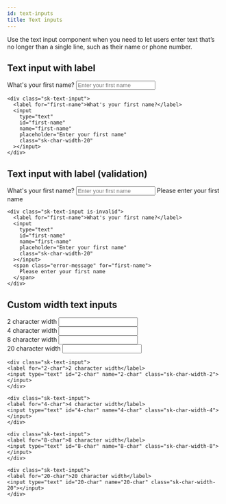 ```yaml
---
id: text-inputs
title: Text inputs
---
```


Use the text input component when you need to let users enter text that’s no longer than a single line, such as their name or phone number.

## Text input with label

<div class="component-example">
  <div class="component-example__content sk-block">
    <div class="sk-text-input">
      <label for="first-name">What's your first name?</label>
      <input
        type="text"
        id="first-name"
        name="first-name"
        placeholder="Enter your first name"
        class="sk-char-width-20"
      ></input>
    </div>
  </div>
</div>

```
<div class="sk-text-input">
  <label for="first-name">What's your first name?</label>
  <input
    type="text"
    id="first-name"
    name="first-name"
    placeholder="Enter your first name"
    class="sk-char-width-20"
  ></input>
</div>
```

## Text input with label (validation)

<div class="component-example">
  <div class="component-example__content sk-block">
    <div class="sk-text-input is-invalid">
      <label for="first-name">What's your first name?</label>
      <input
        type="text"
        id="first-name"
        name="first-name"
        placeholder="Enter your first name"
        class="sk-char-width-20"
      ></input>
      <span class="sk-error-message" for="first-name">
        Please enter your first name
      </span>
    </div>
  </div>
</div>

```
<div class="sk-text-input is-invalid">
  <label for="first-name">What's your first name?</label>
  <input
    type="text"
    id="first-name"
    name="first-name"
    placeholder="Enter your first name"
    class="sk-char-width-20"
  ></input>
  <span class="error-message" for="first-name">
    Please enter your first name
  </span>
</div>
```

## Custom width text inputs

<div class="component-example">
  <div class="component-example__content sk-block">
    <div class="sk-text-input">
      <label for="2-char">2 character width</label>
      <input type="text" id="2-char" name="2-char" class="sk-char-width-2"></input>
    </div>
    <div class="sk-text-input">
      <label for="4-char">4 character width</label>
      <input type="text" id="4-char" name="4-char" class="sk-char-width-4"></input>
    </div>
    <div class="sk-text-input">
      <label for="8-char">8 character width</label>
      <input type="text" id="8-char" name="8-char" class="sk-char-width-8"></input>
    </div>
    <div class="sk-text-input">
      <label for="20-char">20 character width</label>
      <input type="text" id="20-char" name="20-char" class="sk-char-width-20"></input>
    </div>
  </div>
</div>

```
<div class="sk-text-input">
<label for="2-char">2 character width</label>
<input type="text" id="2-char" name="2-char" class="sk-char-width-2"></input>
</div>

<div class="sk-text-input">
<label for="4-char">4 character width</label>
<input type="text" id="4-char" name="4-char" class="sk-char-width-4"></input>
</div>

<div class="sk-text-input">
<label for="8-char">8 character width</label>
<input type="text" id="8-char" name="8-char" class="sk-char-width-8"></input>
</div>

<div class="sk-text-input">
<label for="20-char">20 character width</label>
<input type="text" id="20-char" name="20-char" class="sk-char-width-20"></input>
</div>
```
